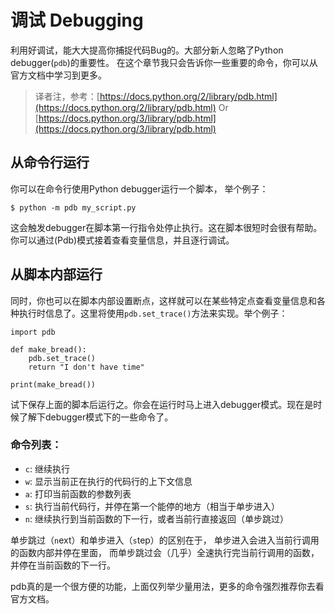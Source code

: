 # 调试 Debugging

利用好调试，能大大提高你捕捉代码Bug的。大部分新人忽略了Python debugger\(`pdb`\)的重要性。 在这个章节我只会告诉你一些重要的命令，你可以从官方文档中学习到更多。

> 译者注，参考：[https://docs.python.org/2/library/pdb.html](https://docs.python.org/2/library/pdb.html) Or [https://docs.python.org/3/library/pdb.html](https://docs.python.org/3/library/pdb.html)

## 从命令行运行 <a id="&#x4ECE;&#x547D;&#x4EE4;&#x884C;&#x8FD0;&#x884C;"></a>

你可以在命令行使用Python debugger运行一个脚本， 举个例子：

```text
$ python -m pdb my_script.py
```

这会触发debugger在脚本第一行指令处停止执行。这在脚本很短时会很有帮助。你可以通过\(Pdb\)模式接着查看变量信息，并且逐行调试。

## 从脚本内部运行 <a id="&#x4ECE;&#x811A;&#x672C;&#x5185;&#x90E8;&#x8FD0;&#x884C;"></a>

同时，你也可以在脚本内部设置断点，这样就可以在某些特定点查看变量信息和各种执行时信息了。这里将使用`pdb.set_trace()`方法来实现。举个例子：

```text
import pdb

def make_bread():
    pdb.set_trace()
    return "I don't have time"

print(make_bread())
```

试下保存上面的脚本后运行之。你会在运行时马上进入debugger模式。现在是时候了解下debugger模式下的一些命令了。

### 命令列表： <a id="&#x547D;&#x4EE4;&#x5217;&#x8868;&#xFF1A;"></a>

* `c`: 继续执行
* `w`: 显示当前正在执行的代码行的上下文信息
* `a`: 打印当前函数的参数列表
* `s`: 执行当前代码行，并停在第一个能停的地方（相当于单步进入）
* `n`: 继续执行到当前函数的下一行，或者当前行直接返回（单步跳过）

单步跳过（`n`ext）和单步进入（`s`tep）的区别在于， 单步进入会进入当前行调用的函数内部并停在里面， 而单步跳过会（几乎）全速执行完当前行调用的函数，并停在当前函数的下一行。

pdb真的是一个很方便的功能，上面仅列举少量用法，更多的命令强烈推荐你去看官方文档。

